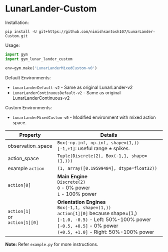 # LunarLander-Custom

Installation:

`pip install -U git+https://github.com/nimishsantosh107/LunarLander-Custom.git`

Usage:

```python
import gym
import gym_lunar_lander_custom

env=gym.make('LunarLanderMixedCustom-v0')
```

Default Environments:

* `LunarLanderDefault-v2` - Same as original LunarLander-v2
* `LunarLanderContinuousDefault-v2` - Same as original LunarLanderContinuous-v2

Custom Environments:

* `LunarLanderMixedCustom-v0` - Modified environment with mixed action space.

|Property|Details|
|---|---|
|observation_space | `Box(-np.inf, np.inf, shape=(1,))` <br> `[-1,+1]`: useful range ± spikes. |
|action_space |`Tuple(Discrete(2), Box(-1,1, shape=(1,)))`  
|example `action` | `(1, array([0.19599484], dtype=float32))`|
|`action[0]` | **Main Engine** <br> `Discrete(2)` <br> `0` - 0% power <br> `1` - 100% power|
|`action[1]` <br> or <br> `action[1][0]` | **Orientation Engines** <br> `Box(-1,1, shape=(1,))` <br> `action[1][0]` because shape=(1,) <br> `[-1.0, -0.5)` - Left: 50%-100% power <br> `[-0.5, +0.5]` - 0% power <br> `(+0.5, +1.0]` - Right: 50%-100% power |


**Note:** Refer `example.py` for more instructions.